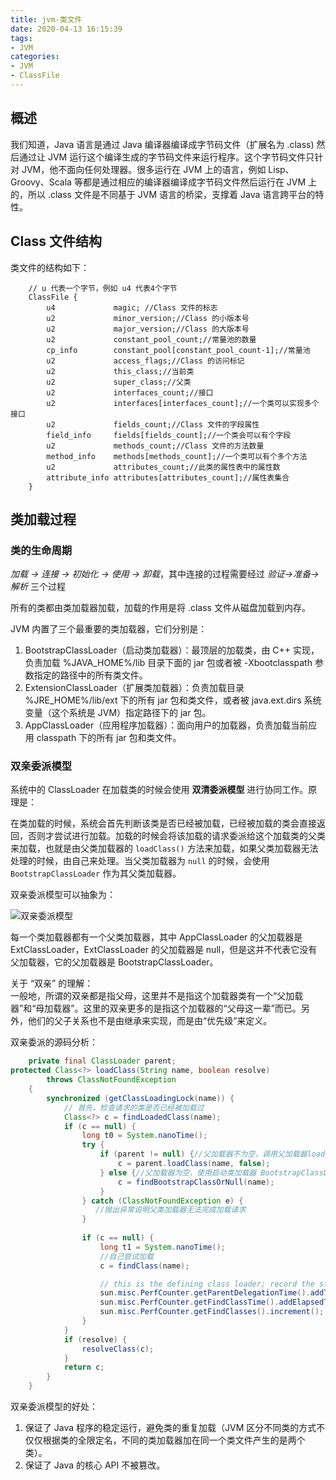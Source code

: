 ```yaml
---
title: jvm-类文件
date: 2020-04-13 16:15:39
tags:
- JVM
categories:
- JVM
- ClassFile
---
```


## 概述 

我们知道，Java 语言是通过 Java 编译器编译成字节码文件（扩展名为 .class) 然后通过让 JVM 运行这个编译生成的字节码文件来运行程序。这个字节码文件只针对 JVM，他不面向任何处理器。很多运行在 JVM 上的语言，例如 Lisp、Groovy、Scala 等都是通过相应的编译器编译成字节码文件然后运行在 JVM 上的，所以 .class 文件是不同基于 JVM 语言的桥梁，支撑着 Java 语言跨平台的特性。  

## Class 文件结构  

类文件的结构如下：  

```
    // u 代表一个字节，例如 u4 代表4个字节
    ClassFile {
        u4             magic; //Class 文件的标志
        u2             minor_version;//Class 的小版本号
        u2             major_version;//Class 的大版本号
        u2             constant_pool_count;//常量池的数量
        cp_info        constant_pool[constant_pool_count-1];//常量池
        u2             access_flags;//Class 的访问标记
        u2             this_class;//当前类
        u2             super_class;//父类
        u2             interfaces_count;//接口
        u2             interfaces[interfaces_count];//一个类可以实现多个接口
        u2             fields_count;//Class 文件的字段属性
        field_info     fields[fields_count];//一个类会可以有个字段
        u2             methods_count;//Class 文件的方法数量
        method_info    methods[methods_count];//一个类可以有个多个方法
        u2             attributes_count;//此类的属性表中的属性数
        attribute_info attributes[attributes_count];//属性表集合
    }
``` 

## 类加载过程  

### 类的生命周期  

*加载 -> 连接 -> 初始化 -> 使用 -> 卸载*，其中连接的过程需要经过 *验证->准备->解析* 三个过程  

所有的类都由类加载器加载，加载的作用是将 .class 文件从磁盘加载到内存。  

JVM 内置了三个最重要的类加载器，它们分别是：  

1. BootstrapClassLoader（启动类加载器）：最顶层的加载类，由 C++ 实现，负责加载 %JAVA_HOME%/lib 目录下面的 jar 包或者被 -Xbootclasspath 参数指定的路径中的所有类文件。  
2. ExtensionClassLoader（扩展类加载器）：负责加载目录 %JRE_HOME%/lib/ext 下的所有 jar 包和类文件，或者被 java.ext.dirs 系统变量（这个系统是 JVM）指定路径下的 jar 包。
3. AppClassLoader（应用程序加载器）：面向用户的加载器，负责加载当前应用 classpath 下的所有 jar 包和类文件。  

### 双亲委派模型  

系统中的 ClassLoader 在加载类的时候会使用 **双清委派模型** 进行协同工作。原理是：  

在类加载的时候，系统会首先判断该类是否已经被加载，已经被加载的类会直接返回，否则才尝试进行加载。加载的时候会将该加载的请求委派给这个加载类的父类来加载，也就是由父类加载器的 `loadClass()` 方法来加载，如果父类加载器无法处理的时候，由自己来处理。当父类加载器为 `null` 的时候，会使用 `BootstrapClassLoader` 作为其父类加载器。  

双亲委派模型可以抽象为：  

![双亲委派模型](https://my-blog-to-use.oss-cn-beijing.aliyuncs.com/2019-6/classloader_WPS%E5%9B%BE%E7%89%87.png)  

每一个类加载器都有一个父类加载器，其中 AppClassLoader 的父加载器是 ExtClassLoader，ExtClassLoader 的父加载器是 null，但是这并不代表它没有父加载器，它的父加载器是 BootstrapClassLoader。  

关于 “双亲” 的理解：  
一般地，所谓的双亲都是指父母，这里并不是指这个加载器类有一个“父加载器”和“母加载器”。这里的双亲更多的是指这个加载器的“父母这一辈”而已。另外，他们的父子关系也不是由继承来实现，而是由“优先级”来定义。  

双亲委派的源码分析：  

```java
    private final ClassLoader parent; 
protected Class<?> loadClass(String name, boolean resolve)
        throws ClassNotFoundException
    {
        synchronized (getClassLoadingLock(name)) {
            // 首先，检查请求的类是否已经被加载过
            Class<?> c = findLoadedClass(name);
            if (c == null) {
                long t0 = System.nanoTime();
                try {
                    if (parent != null) {//父加载器不为空，调用父加载器loadClass()方法处理
                        c = parent.loadClass(name, false);
                    } else {//父加载器为空，使用启动类加载器 BootstrapClassLoader 加载
                        c = findBootstrapClassOrNull(name);
                    }
                } catch (ClassNotFoundException e) {
                   //抛出异常说明父类加载器无法完成加载请求
                }
                
                if (c == null) {
                    long t1 = System.nanoTime();
                    //自己尝试加载
                    c = findClass(name);

                    // this is the defining class loader; record the stats
                    sun.misc.PerfCounter.getParentDelegationTime().addTime(t1 - t0);
                    sun.misc.PerfCounter.getFindClassTime().addElapsedTimeFrom(t1);
                    sun.misc.PerfCounter.getFindClasses().increment();
                }
            }
            if (resolve) {
                resolveClass(c);
            }
            return c;
        }
    }
```

双亲委派模型的好处：  

1. 保证了 Java 程序的稳定运行，避免类的重复加载（JVM 区分不同类的方式不仅仅根据类的全限定名，不同的类加载器加在同一个类文件产生的是两个类）。  
2. 保证了 Java 的核心 API 不被篡改。